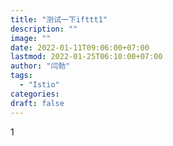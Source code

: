 ```yaml
---
title: "测试一下ifttt1"
description: ""
image: ""
date: 2022-01-11T09:06:00+07:00
lastmod: 2022-01-25T06:10:00+07:00
author: "闫勃"
tags:
  - "Istio"
categories:
draft: false
---
```


1
